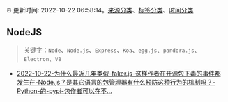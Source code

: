:alarm_clock: 更新时间: 2022-10-22 06:58:14。[来源分类](../README.md)、[标签分类](../TAGS.md)、[时间分类](../TIMELINE.md)

## NodeJS


> 关键字：`Node`、`Node.js`、`Express`、`Koa`、`egg.js`、`pandora.js`、`Electron`、`V8`



- [2022-10-22-为什么最近几年类似-faker.js-这样作者在开源包下毒的事件都发生在-Node.js？是其它语言的包管理器有什么预防这种行为的机制吗？-Python-的-pypi-包作者可以在不...](https://www.v2ex.com/t/888905) 